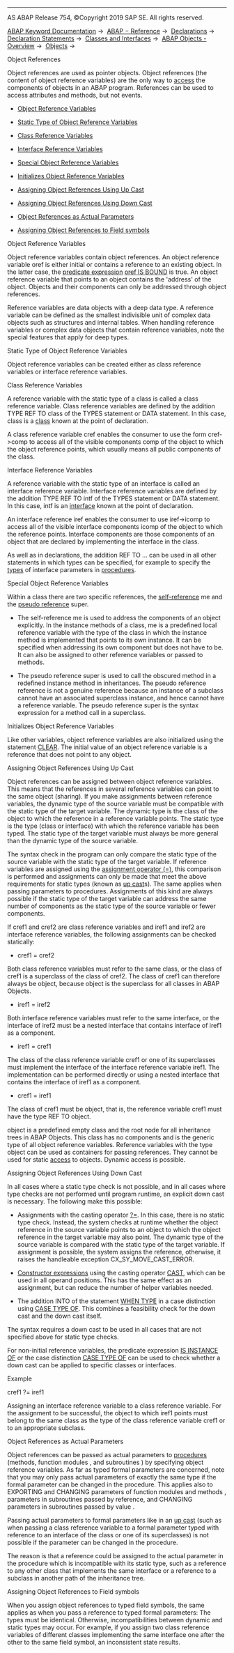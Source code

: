   

* * *

AS ABAP Release 754, ©Copyright 2019 SAP SE. All rights reserved.

[ABAP Keyword Documentation](javascript:call_link\('abenabap.htm'\)) →  [ABAP − Reference](javascript:call_link\('abenabap_reference.htm'\)) →  [Declarations](javascript:call_link\('abendeclarations.htm'\)) →  [Declaration Statements](javascript:call_link\('abenabap_declarations.htm'\)) →  [Classes and Interfaces](javascript:call_link\('abenclasses_and_interfaces.htm'\)) →  [ABAP Objects - Overview](javascript:call_link\('abenabap_objects_oview.htm'\)) →  [Objects](javascript:call_link\('abenobject.htm'\)) → 

Object References

Object references are used as pointer objects. Object references (the content of object reference variables) are the only way to [access](javascript:call_link\('abenclass_components_addressing.htm'\)) the components of objects in an ABAP program. References can be used to access attributes and methods, but not events.

-   [Object Reference Variables](#@@ITOC@@ABENREFERENCES_1)

-   [Static Type of Object Reference Variables](#@@ITOC@@ABENREFERENCES_2)

-   [Class Reference Variables](#@@ITOC@@ABENREFERENCES_3)

-   [Interface Reference Variables](#@@ITOC@@ABENREFERENCES_4)

-   [Special Object Reference Variables](#@@ITOC@@ABENREFERENCES_5)

-   [Initializes Object Reference Variables](#@@ITOC@@ABENREFERENCES_6)

-   [Assigning Object References Using Up Cast](#@@ITOC@@ABENREFERENCES_7)

-   [Assigning Object References Using Down Cast](#@@ITOC@@ABENREFERENCES_8)

-   [Object References as Actual Parameters](#@@ITOC@@ABENREFERENCES_9)

-   [Assigning Object References to Field symbols](#@@ITOC@@ABENREFERENCES_10)

Object Reference Variables

Object reference variables contain object references. An object reference variable oref is either initial or contains a reference to an existing object. In the latter case, the [predicate expression](javascript:call_link\('abenpredicate_expression_glosry.htm'\) "Glossary Entry") [oref IS BOUND](javascript:call_link\('abenlogexp_bound.htm'\)) is true. An object reference variable that points to an object contains the 'address' of the object. Objects and their components can only be addressed through object references.

Reference variables are data objects with a deep data type. A reference variable can be defined as the smallest indivisible unit of complex data objects such as structures and internal tables. When handling reference variables or complex data objects that contain reference variables, note the special features that apply for deep types.

Static Type of Object Reference Variables

Object reference variables can be created either as class reference variables or interface reference variables.

Class Reference Variables

A reference variable with the static type of a class is called a class reference variable. Class reference variables are defined by the addition TYPE REF TO class of the TYPES statement or DATA statement. In this case, class is a [class](javascript:call_link\('abenclass_glosry.htm'\) "Glossary Entry") known at the point of declaration.

A class reference variable cref enables the consumer to use the form cref->comp to access all of the visible components comp of the object to which the object reference points, which usually means all public components of the class.

Interface Reference Variables

A reference variable with the static type of an interface is called an interface reference variable. Interface reference variables are defined by the addition TYPE REF TO intf of the TYPES statement or DATA statement. In this case, intf is an [interface](javascript:call_link\('abeninterface_glosry.htm'\) "Glossary Entry") known at the point of declaration.

An interface reference iref enables the consumer to use iref->icomp to access all of the visible interface components icomp of the object to which the reference points. Interface components are those components of an object that are declared by implementing the interface in the class.

As well as in declarations, the addition REF TO ... can be used in all other statements in which types can be specified, for example to specify the [types](javascript:call_link\('abentyping_glosry.htm'\) "Glossary Entry") of interface parameters in [procedures](javascript:call_link\('abenprocedure_glosry.htm'\) "Glossary Entry").

Special Object Reference Variables

Within a class there are two specific references, the [self-reference](javascript:call_link\('abenself_reference_glosry.htm'\) "Glossary Entry") me and the [pseudo reference](javascript:call_link\('abenpseudo_reference_glosry.htm'\) "Glossary Entry") super.

-   The self-reference me is used to address the components of an object explicitly. In the instance methods of a class, me is a predefined local reference variable with the type of the class in which the instance method is implemented that points to its own instance. It can be specified when addressing its own component but does not have to be. It can also be assigned to other reference variables or passed to methods.

-   The pseudo reference super is used to call the obscured method in a redefined instance method in inheritances. The pseudo reference reference is not a genuine reference because an instance of a subclass cannot have an associated superclass instance, and hence cannot have a reference variable. The pseudo reference super is the syntax expression for a method call in a superclass.

Initializes Object Reference Variables

Like other variables, object reference variables are also initialized using the statement [CLEAR](javascript:call_link\('abapclear.htm'\)). The initial value of an object reference variable is a reference that does not point to any object.

Assigning Object References Using Up Cast

Object references can be assigned between object reference variables. This means that the references in several reference variables can point to the same object (sharing). If you make assignments between reference variables, the dynamic type of the source variable must be compatible with the static type of the target variable. The dynamic type is the class of the object to which the reference in a reference variable points. The static type is the type (class or interface) with which the reference variable has been typed. The static type of the target variable must always be more general than the dynamic type of the source variable.

The syntax check in the program can only compare the static type of the source variable with the static type of the target variable. If reference variables are assigned using the [assignment operator (\=)](javascript:call_link\('abenequals_operator.htm'\)), this comparison is performed and assignments can only be made that meet the above requirements for static types (known as [up cast](javascript:call_link\('abenup_cast_glosry.htm'\) "Glossary Entry")s). The same applies when passing parameters to procedures. Assignments of this kind are always possible if the static type of the target variable can address the same number of components as the static type of the source variable or fewer components.

If cref1 and cref2 are class reference variables and iref1 and iref2 are interface reference variables, the following assignments can be checked statically:

-   cref1 = cref2
    

Both class reference variables must refer to the same class, or the class of cref1 is a superclass of the class of cref2. The class of cref1 can therefore always be object, because object is the superclass for all classes in ABAP Objects.

-   iref1 = iref2
    

Both interface reference variables must refer to the same interface, or the interface of iref2 must be a nested interface that contains interface of iref1 as a component.

-   iref1 = cref1
    

The class of the class reference variable cref1 or one of its superclasses must implement the interface of the interface reference variable iref1. The implementation can be performed directly or using a nested interface that contains the interface of iref1 as a component.

-   cref1 = iref1
    

The class of cref1 must be object, that is, the reference variable cref1 must have the type REF TO object.

object is a predefined empty class and the root node for all inheritance trees in ABAP Objects. This class has no components and is the generic type of all object reference variables. Reference variables with the type object can be used as containers for passing references. They cannot be used for static [access](javascript:call_link\('abenclass_components_addressing.htm'\)) to objects. Dynamic access is possible.

Assigning Object References Using Down Cast

In all cases where a static type check is not possible, and in all cases where type checks are not performed until program runtime, an explicit down cast is necessary. The following make this possible:

-   Assignments with the casting operator [?=](javascript:call_link\('abapmove_cast.htm'\)). In this case, there is no static type check. Instead, the system checks at runtime whether the object reference in the source variable points to an object to which the object reference in the target variable may also point. The dynamic type of the source variable is compared with the static type of the target variable. If assignment is possible, the system assigns the reference, otherwise, it raises the handleable exception CX\_SY\_MOVE\_CAST\_ERROR.

-   [Constructor expressions](javascript:call_link\('abenconstructor_expression_glosry.htm'\) "Glossary Entry") using the casting operator [CAST](javascript:call_link\('abenconstructor_expression_cast.htm'\)), which can be used in all operand positions. This has the same effect as an assignment, but can reduce the number of helper variables needed.

-   The addition INTO of the statement [WHEN TYPE](javascript:call_link\('abapwhen_type.htm'\)) in a case distinction using [CASE TYPE OF](javascript:call_link\('abapcase_type.htm'\)). This combines a feasibility check for the down cast and the down cast itself.

The syntax requires a down cast to be used in all cases that are not specified above for static type checks.

For non-initial reference variables, the predicate expression [IS INSTANCE OF](javascript:call_link\('abenlogexp_instance_of.htm'\)) or the case distinction [CASE TYPE OF](javascript:call_link\('abapcase_type.htm'\)) can be used to check whether a down cast can be applied to specific classes or interfaces.

Example

cref1 ?= iref1

Assigning an interface reference variable to a class reference variable. For the assignment to be successful, the object to which iref1 points must belong to the same class as the type of the class reference variable cref1 or to an appropriate subclass.

Object References as Actual Parameters

Object references can be passed as actual parameters to [procedures](javascript:call_link\('abenprocedure_glosry.htm'\) "Glossary Entry") (methods, function modules , and subroutines ) by specifying object reference variables. As far as typed formal parameters are concerned, note that you may only pass actual parameters of exactly the same type if the formal parameter can be changed in the procedure. This applies also to EXPORTING and CHANGING parameters of function modules and methods , parameters in subroutines passed by reference, and CHANGING parameters in subroutines passed by value .

Passing actual parameters to formal parameters like in an [up cast](javascript:call_link\('abenup_cast_glosry.htm'\) "Glossary Entry") (such as when passing a class reference variable to a formal parameter typed with reference to an interface of the class or one of its superclasses) is not possible if the parameter can be changed in the procedure.

The reason is that a reference could be assigned to the actual parameter in the procedure which is incompatible with its static type, such as a reference to any other class that implements the same interface or a reference to a subclass in another path of the inheritance tree.

Assigning Object References to Field symbols

When you assign object references to typed field symbols, the same applies as when you pass a reference to typed formal parameters: The types must be identical. Otherwise, incompatibilities between dynamic and static types may occur. For example, if you assign two class reference variables of different classes implementing the same interface one after the other to the same field symbol, an inconsistent state results.